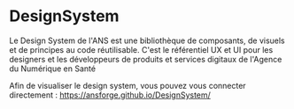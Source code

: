 # DesignSystem
Le Design System de l'ANS est une bibliothèque de composants, de visuels et de principes au code réutilisable. C'est le référentiel UX et UI pour les designers et les développeurs de produits et services digitaux de l'Agence du Numérique en Santé

Afin de visualiser le design system, vous pouvez vous connecter directement : https://ansforge.github.io/DesignSystem/ 
